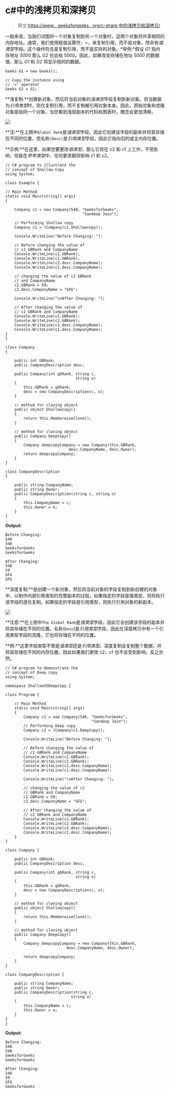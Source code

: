 # c#中的浅拷贝和深拷贝

> 原文:[https://www . geeksforgeeks . org/c-sharp 中的浅拷贝和深拷贝/](https://www.geeksforgeeks.org/shallow-copy-and-deep-copy-in-c-sharp/)

一般来说，当我们试图将一个对象复制到另一个对象时，这两个对象将共享相同的内存地址。通常，我们使用赋值运算符，=，来复制引用，而不是对象，除非有*值类型*字段。这个操作符总是复制引用，而不是实际的对象。*举例:*假设 *G1* 指内存地址 *5000* 那么 *G2* 也会指 5000。因此，如果改变存储在地址 *5000* 的数据值，那么 *G1* 和 *G2* 将显示相同的数据。

```
Geeks G1 = new Geeks();

// Copy the instance using 
// '=' operator
Geeks G2 = G1;

```

**浅复制:**创建新对象，然后将当前对象的*值类型*字段复制到新对象。但当数据为*引用类型*时，则仅复制引用，而不复制被引用对象本身。因此，原始对象和克隆对象是指同一个对象。当您看到浅层副本的代码和图表时，概念会更加清晰。

![](img/5b1f83838c0ebe736fcbdc3ed2766838.png)

**注:**在上图中`Global Rank`是*值类型*字段，因此它创建该字段的副本并将其存储在不同的位置，但名称`(Desc)`是*引用类型*字段，因此它指向旧的或主内存位置。

**示例:**在这里，如果您要更改*值类型*，那么它将在 c2 和 c1 上工作，不受影响，但是在*参考类型*中，任何更改都将影响 c1 和 c2。

```
// C# program to illustrate the 
// concept of Shallow Copy
using System;

class Example {

// Main Method
static void Main(string[] args)
{

    Company c1 = new Company(548, "GeeksforGeeks",
                                  "Sandeep Jain");

    // Performing Shallow copy                      
    Company c2 = (Company)c1.Shallowcopy(); 

    Console.WriteLine("Before Changing: ");

    // Before changing the value of
    // c2 GBRank and CompanyName
    Console.WriteLine(c1.GBRank);
    Console.WriteLine(c2.GBRank);
    Console.WriteLine(c2.desc.CompanyName);
    Console.WriteLine(c1.desc.CompanyName);

    // changing the value of c2 GBRank
    // and CompanyName
    c2.GBRank = 59;
    c2.desc.CompanyName = "GFG";

    Console.WriteLine("\nAfter Changing: ");

    // After changing the value of 
    // c2 GBRank and CompanyName
    Console.WriteLine(c1.GBRank);
    Console.WriteLine(c2.GBRank);
    Console.WriteLine(c2.desc.CompanyName);
    Console.WriteLine(c1.desc.CompanyName);
}
}

class Company 
{

    public int GBRank;
    public CompanyDescription desc;

    public Company(int gbRank, string c,
                               string o)
    {
        this.GBRank = gbRank;
        desc = new CompanyDescription(c, o);
    }

    // method for cloning object
    public object Shallowcopy()
    {
        return this.MemberwiseClone();
    }

    // method for cloning object
    public Company DeepCopy()
    {
        Company deepcopyCompany = new Company(this.GBRank,
                            desc.CompanyName, desc.Owner);
        return deepcopyCompany;
    }
}

class CompanyDescription 
{

    public string CompanyName;
    public string Owner;
    public CompanyDescription(string c, string o)
    {
        this.CompanyName = c;
        this.Owner = o;
    }
}
```

**Output:**

```
Before Changing: 
548
548
GeeksforGeeks
GeeksforGeeks

After Changing: 
548
59
GFG
GFG

```

**深度复制:**是创建一个新对象，然后将当前对象的字段复制到新创建的对象中，以制作内部引用类型的完整副本的过程。如果指定的字段是值类型，则将执行该字段的逐位复制。如果指定的字段是引用类型，则执行引用对象的新副本。

![](img/502a1f73ab8de08b2684d2f53f808e49.png)

**注意:**在上图中`The Global Rank`是*值类型*字段，因此它会创建该字段的副本并将其存储在不同的位置。名称(`Desc`)是*引用类型*字段，因此在深度拷贝中有一个引用类型字段的克隆，它也将存储在不同的位置。

**例:**这里字段类型不管是*值类型*还是*引用类型*。深度复制会复制整个数据，并将其存储在不同的内存位置，因此如果我们更改 c2，c1 也不会受到影响，反之亦然。

```
// C# program to demonstrate the
// concept of Deep copy
using System;

namespace ShallowVSDeepCopy {

class Program {

    // Main Method
    static void Main(string[] args)
    {
        Company c1 = new Company(548, "GeeksforGeeks",
                                      "Sandeep Jain");
        // Performing Deep copy                             
        Company c2 = (Company)c1.DeepCopy(); 

        Console.WriteLine("Before Changing: ");

        // Before changing the value of 
        // c2 GBRank and CompanyName
        Console.WriteLine(c1.GBRank);
        Console.WriteLine(c2.GBRank);
        Console.WriteLine(c2.desc.CompanyName);
        Console.WriteLine(c1.desc.CompanyName);

        Console.WriteLine("\nAfter Changing: ");

        // changing the value of c2 
        // GBRank and CompanyName
        c2.GBRank = 59;
        c2.desc.CompanyName = "GFG";

        // After changing the value of
        // c2 GBRank and CompanyName
        Console.WriteLine(c1.GBRank);
        Console.WriteLine(c2.GBRank);
        Console.WriteLine(c2.desc.CompanyName);
        Console.WriteLine(c1.desc.CompanyName);
    }
}

class Company {

    public int GBRank;
    public CompanyDescription desc;

    public Company(int gbRank, string c, 
                               string o)
    {
        this.GBRank = gbRank;
        desc = new CompanyDescription(c, o);
    }

    // method for cloning object
    public object Shallowcopy()
    {
        return this.MemberwiseClone();
    }

    // method for cloning object
    public Company DeepCopy()
    {
        Company deepcopyCompany = new Company(this.GBRank,
                           desc.CompanyName, desc.Owner);

        return deepcopyCompany;
    }
}

class CompanyDescription {

    public string CompanyName;
    public string Owner;
    public CompanyDescription(string c, 
                             string o)
    {
        this.CompanyName = c;
        this.Owner = o;
    }
}
}
```

**Output:**

```
Before Changing: 
548
548
GeeksforGeeks
GeeksforGeeks

After Changing: 
548
59
GFG
GeeksforGeeks

```